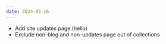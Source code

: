 ```yaml
---
date: 2024-05-16
---
```


* Add site updates page (hello)
* Exclude non-blog and non-updates page out of collections